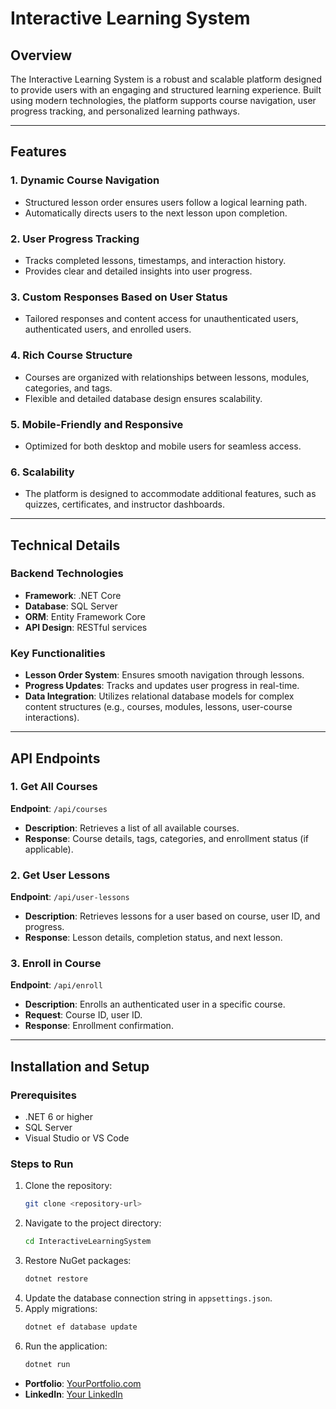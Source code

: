 # Interactive Learning System

## Overview
The Interactive Learning System is a robust and scalable platform designed to provide users with an engaging and structured learning experience. Built using modern technologies, the platform supports course navigation, user progress tracking, and personalized learning pathways.

---

## Features

### 1. Dynamic Course Navigation
- Structured lesson order ensures users follow a logical learning path.
- Automatically directs users to the next lesson upon completion.

### 2. User Progress Tracking
- Tracks completed lessons, timestamps, and interaction history.
- Provides clear and detailed insights into user progress.

### 3. Custom Responses Based on User Status
- Tailored responses and content access for unauthenticated users, authenticated users, and enrolled users.

### 4. Rich Course Structure
- Courses are organized with relationships between lessons, modules, categories, and tags.
- Flexible and detailed database design ensures scalability.

### 5. Mobile-Friendly and Responsive
- Optimized for both desktop and mobile users for seamless access.

### 6. Scalability
- The platform is designed to accommodate additional features, such as quizzes, certificates, and instructor dashboards.

---

## Technical Details

### Backend Technologies
- **Framework**: .NET Core
- **Database**: SQL Server
- **ORM**: Entity Framework Core
- **API Design**: RESTful services

### Key Functionalities
- **Lesson Order System**: Ensures smooth navigation through lessons.
- **Progress Updates**: Tracks and updates user progress in real-time.
- **Data Integration**: Utilizes relational database models for complex content structures (e.g., courses, modules, lessons, user-course interactions).

---

## API Endpoints

### 1. Get All Courses
**Endpoint**: `/api/courses`
- **Description**: Retrieves a list of all available courses.
- **Response**: Course details, tags, categories, and enrollment status (if applicable).

### 2. Get User Lessons
**Endpoint**: `/api/user-lessons`
- **Description**: Retrieves lessons for a user based on course, user ID, and progress.
- **Response**: Lesson details, completion status, and next lesson.

### 3. Enroll in Course
**Endpoint**: `/api/enroll`
- **Description**: Enrolls an authenticated user in a specific course.
- **Request**: Course ID, user ID.
- **Response**: Enrollment confirmation.

---

## Installation and Setup

### Prerequisites
- .NET 6 or higher
- SQL Server
- Visual Studio or VS Code

### Steps to Run
1. Clone the repository:
   ```bash
   git clone <repository-url>
   ```
2. Navigate to the project directory:
   ```bash
   cd InteractiveLearningSystem
   ```
3. Restore NuGet packages:
   ```bash
   dotnet restore
   ```
4. Update the database connection string in `appsettings.json`.
5. Apply migrations:
   ```bash
   dotnet ef database update
   ```
6. Run the application:
   ```bash
   dotnet run
   ```

- **Portfolio**: [YourPortfolio.com](https://yourportfolio.com)
- **LinkedIn**: [Your LinkedIn](https://linkedin.com/in/yourlinkedin)
